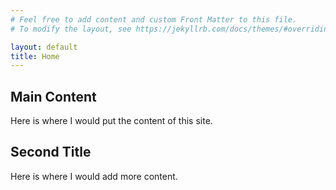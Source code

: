 ```yaml
---
# Feel free to add content and custom Front Matter to this file.
# To modify the layout, see https://jekyllrb.com/docs/themes/#overriding-theme-defaults

layout: default
title: Home
---
```



## Main Content

Here is where I would put the content of this site.

## Second Title

Here is where I would add more content.




